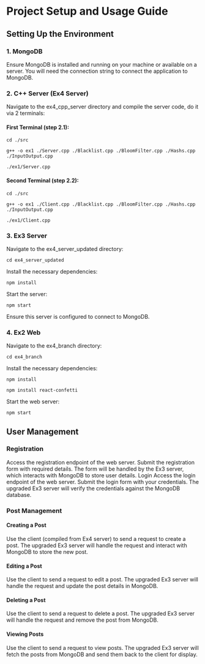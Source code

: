 # Project Setup and Usage Guide


## Setting Up the Environment


### 1. MongoDB
Ensure MongoDB is installed and running on your machine or available on a server. You will need the connection string to connect the application to MongoDB.

### 2. C++ Server (Ex4 Server)
Navigate to the ex4_cpp_server directory and compile the server code, do it via 2 terminals:


#### First Terminal (step 2.1):
 
`cd ./src`

`g++ -o ex1 ./Server.cpp ./Blacklist.cpp ./BloomFilter.cpp ./Hashs.cpp ./InputOutput.cpp`

`./ex1/Server.cpp`


#### Second Terminal (step 2.2):

`cd ./src`

`g++ -o ex1 ./Client.cpp ./Blacklist.cpp ./BloomFilter.cpp ./Hashs.cpp ./InputOutput.cpp`

`./ex1/Client.cpp`


### 3. Ex3 Server
Navigate to the ex4_server_updated directory:

`cd ex4_server_updated`

Install the necessary dependencies:

`npm install`

Start the server:

`npm start`

Ensure this server is configured to connect to MongoDB.


### 4. Ex2 Web
Navigate to the ex4_branch directory:

`cd ex4_branch`

Install the necessary dependencies:

`npm install`

`npm install react-confetti`

Start the web server:

`npm start`


## User Management

### Registration
Access the registration endpoint of the web server.
Submit the registration form with required details.
The form will be handled by the Ex3 server, which interacts with MongoDB to store user details.
Login
Access the login endpoint of the web server.
Submit the login form with your credentials.
The upgraded Ex3 server will verify the credentials against the MongoDB database.

### Post Management
#### Creating a Post
Use the client (compiled from Ex4 server) to send a request to create a post.
The upgraded Ex3 server will handle the request and interact with MongoDB to store the new post.
#### Editing a Post
Use the client to send a request to edit a post.
The upgraded Ex3 server will handle the request and update the post details in MongoDB.
#### Deleting a Post
Use the client to send a request to delete a post.
The upgraded Ex3 server will handle the request and remove the post from MongoDB.
#### Viewing Posts
Use the client to send a request to view posts.
The upgraded Ex3 server will fetch the posts from MongoDB and send them back to the client for display.






